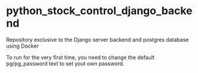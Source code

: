 # python_stock_control_django_backend
Repository exclusive to the Django server backend and postgres database using Docker

To run for the very first time, you need to change the default pg/pg_password text to set yout own password.